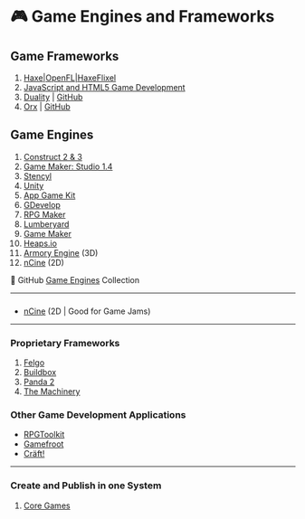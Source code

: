 # :video_game: Game Engines and Frameworks

## Game Frameworks

1. [Haxe|OpenFL|HaxeFlixel](haxe-flixel-game-development.md)
2. [JavaScript and HTML5 Game Development](javascript-html5-game-development.md)
3. [Duality](https://www.duality2d.net/) | [GitHub](https://github.com/AdamsLair/duality)
4. [Orx](https://orx-project.org/) | [GitHub](https://github.com/orx/orx)

## Game Engines

1. [Construct 2 & 3](construct-game-development.md)
2. [Game Maker: Studio 1.4](game-engines-and-frameworks/game-maker-studio-1.md)
3. [Stencyl](game-engines-and-frameworks/stencyl-game-development.md)
4. [Unity](game-engines-and-frameworks/unity-game-development.md)
5. [App Game Kit](app-game-kit-development.md)
6. [GDevelop](https://gdevelop-app.com/)
7. [RPG Maker](https://www.rpgmakerweb.com/)
8. [Lumberyard](https://aws.amazon.com/lumberyard/)
9. [Game Maker](game-maker-development.md)
10. [Heaps.io](https://heaps.io/)
11. [Armory Engine](https://armory3d.org/) (3D)
12. [nCine](https://ncine.github.io/) (2D)

:link: GitHub [Game Engines](https://github.com/collections/game-engines) Collection

***

###

- [nCine](https://ncine.github.io/) (2D | Good for Game Jams)

***

### Proprietary Frameworks

1. [Felgo](https://felgo.com/)
2. [Buildbox](https://www.buildbox.com/)
3. [Panda 2](https://www.panda2.io/)
4. [The Machinery](https://ourmachinery.com/)

### Other Game Development Applications

- [RPGToolkit](http://www.rpgtoolkit.net/)
- [Gamefroot](https://make.gamefroot.com/)
- [Cräft!](https://github.com/craeftgame)

***

### Create and Publish in one System

1. [Core Games](https://www.coregames.com/)
